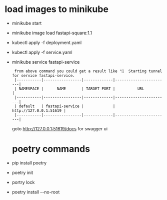 # load images to minikube
 * minikube start
 * minikube image load fastapi-square:1.1  
 * kubectl apply -f deployment.yaml 
 * kubectl apply -f service.yaml 
 * minikube service fastapi-service

        from above command you could get a result like "🏃  Starting tunnel for service fastapi-service.
        |-----------|-----------------|-------------|------------------------|
        | NAMESPACE |      NAME       | TARGET PORT |          URL           |
        |-----------|-----------------|-------------|------------------------|
        | default   | fastapi-service |             | http://127.0.0.1:51619 |
        |-----------|-----------------|-------------|------------------------|

   goto    http://127.0.0.1:51619/docs for swagger ui

   # poetry commands
* pip install poetry
* poetry init
* portry lock
* poetry install --no-root
